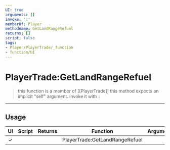 ```yaml
---
UI: true
arguments: []
invoke: ':'
memberOf: Player
methodname: GetLandRangeRefuel
returns: []
script: false
tags:
- Player/PlayerTrade/_function
- function/UI
---
```

# PlayerTrade:GetLandRangeRefuel
> this function is a member of [[PlayerTrade]]
> this method expects an implicit "self" argument. invoke it with `:`
-----
## Usage
|  UI | Script | Returns | Function | Arguments |
|:---:|:------:|-------:|:--------:|:---------|
|✓| ||PlayerTrade:GetLandRangeRefuel||
